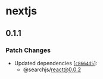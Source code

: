 # nextjs

## 0.1.1

### Patch Changes

- Updated dependencies [[`c8664d5`](https://github.com/OutpostHQ/searchjs/commit/c8664d509188df0f0fd9c447e8cfb4f6a29714b8)]:
  - @searchjs/react@0.0.2
